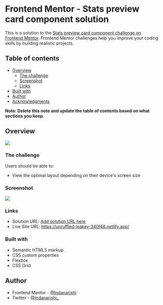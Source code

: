 # Frontend Mentor - Stats preview card component solution

This is a solution to the [Stats preview card component challenge on Frontend Mentor](https://www.frontendmentor.io/challenges/stats-preview-card-component-8JqbgoU62). Frontend Mentor challenges help you improve your coding skills by building realistic projects. 

## Table of contents

- [Overview](#overview)
  - [The challenge](#the-challenge)
  - [Screenshot](#screenshot)
  - [Links](#links)
- [Built with](#built-with)
- [Author](#author)
- [Acknowledgments](#acknowledgments)

**Note: Delete this note and update the table of contents based on what sections you keep.**

## Overview
![](./images/overview.png)

### The challenge

Users should be able to:

- View the optimal layout depending on their device's screen size

### Screenshot

![](./images/overview.png)

### Links

- Solution URL: [Add solution URL here](https://your-solution-url.com)
- Live Site URL: https://unruffled-leakey-340f48.netlify.app/

### Built with

- Semantic HTML5 markup
- CSS custom properties
- Flexbox
- CSS Grid

## Author

- Frontend Mentor - [@Indanarishi](https://www.frontendmentor.io/profile/Indanarishi)
- Twitter - [@Indanarishi_](https://twitter.com/Indanarishi_)
